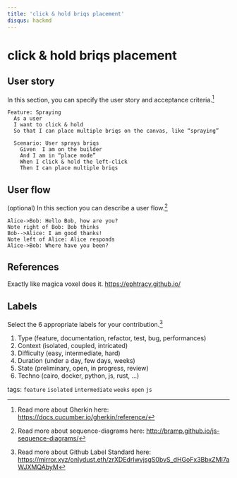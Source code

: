 ```yaml
---
title: 'click & hold briqs placement'
disqus: hackmd
---
```


click & hold briqs placement
===


User story
---

In this section, you can specify the user story and acceptance criteria.[^1]

```gherkin=
Feature: Spraying
  As a user 
  I want to click & hold 
  So that I can place multiple briqs on the canvas, like “spraying”

  Scenario: User sprays briqs
    Given  I am on the builder 
    And I am in “place mode”
    When I click & hold the left-click
    Then I can place multiple briqs
```


User flow
---

(optional) In this section you can describe a user flow.[^2]

```sequence
Alice->Bob: Hello Bob, how are you?
Note right of Bob: Bob thinks
Bob-->Alice: I am good thanks!
Note left of Alice: Alice responds
Alice->Bob: Where have you been?
```

References
---

Exactly like magica voxel does it. 
https://ephtracy.github.io/


Labels 
---

Select the 6 appropriate labels for your contribution.[^3]

1. Type (feature, documentation, refactor, test, bug, performances) 
1. Context (isolated, coupled, intricated) 
1. Difficulty (easy, intermediate, hard) 
1. Duration (under a day, few days, weeks) 
1. State (preliminary, open, in progress, review) 
1. Techno (cairo, docker, python, js, rust, …) 

    
tags: `feature` `isolated` `intermediate` `weeks` `open` `js`



[^1]: Read more about Gherkin here: https://docs.cucumber.io/gherkin/reference/

[^2]: Read more about sequence-diagrams here: http://bramp.github.io/js-sequence-diagrams/

[^3]: Read more about Github Label Standard here: https://mirror.xyz/onlydust.eth/zrXDEdrIwvjsgS0bvS_dHGoFx3BbxZMl7aWJXMQAbyM